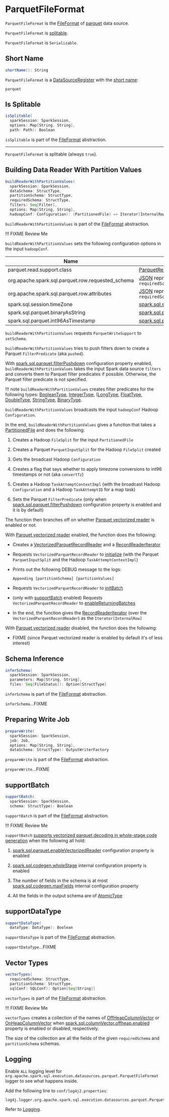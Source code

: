 # ParquetFileFormat

`ParquetFileFormat` is the [FileFormat](../FileFormat.md) of [parquet](index.md) data source.

`ParquetFileFormat` is [splitable](#isSplitable).

`ParquetFileFormat` is `Serializable`.

## <span id="DataSourceRegister"><span id="shortName"> Short Name

```scala
shortName(): String
```

`ParquetFileFormat` is a [DataSourceRegister](../../DataSourceRegister.md) with the [short name](../../DataSourceRegister.md#shortName):

```text
parquet
```

## <span id="isSplitable"> Is Splitable

```scala
isSplitable(
  sparkSession: SparkSession,
  options: Map[String, String],
  path: Path): Boolean
```

`isSplitable` is part of the [FileFormat](../FileFormat.md#isSplitable) abstraction.

---

`ParquetFileFormat` is splitable (always `true`).

## <span id="buildReaderWithPartitionValues"> Building Data Reader With Partition Values

```scala
buildReaderWithPartitionValues(
  sparkSession: SparkSession,
  dataSchema: StructType,
  partitionSchema: StructType,
  requiredSchema: StructType,
  filters: Seq[Filter],
  options: Map[String, String],
  hadoopConf: Configuration): (PartitionedFile) => Iterator[InternalRow]
```

`buildReaderWithPartitionValues` is part of the [FileFormat](../FileFormat.md#buildReaderWithPartitionValues) abstraction.

!!! FIXME
    Review Me

`buildReaderWithPartitionValues` sets the following configuration options in the input `hadoopConf`.

Name     | Value
---------|--------
parquet.read.support.class | [ParquetReadSupport](ParquetReadSupport.md)
org.apache.spark.sql.parquet.row.requested_schema | [JSON](../../types/DataType.md#json) representation of `requiredSchema`
org.apache.spark.sql.parquet.row.attributes | [JSON](../../types/DataType.md#json) representation of `requiredSchema`
spark.sql.session.timeZone | [spark.sql.session.timeZone](../../configuration-properties.md#spark.sql.session.timeZone)
spark.sql.parquet.binaryAsString | [spark.sql.parquet.binaryAsString](../../configuration-properties.md#spark.sql.parquet.binaryAsString)
spark.sql.parquet.int96AsTimestamp | [spark.sql.parquet.int96AsTimestamp](../../configuration-properties.md#spark.sql.parquet.int96AsTimestamp)

`buildReaderWithPartitionValues` requests `ParquetWriteSupport` to `setSchema`.

`buildReaderWithPartitionValues` tries to push filters down to create a Parquet `FilterPredicate` (aka `pushed`).

With [spark.sql.parquet.filterPushdown](../../configuration-properties.md#spark.sql.parquet.filterPushdown) configuration property enabled, `buildReaderWithPartitionValues` takes the input Spark data source `filters` and converts them to Parquet filter predicates if possible. Otherwise, the Parquet filter predicate is not specified.

!!! note
    `buildReaderWithPartitionValues` creates filter predicates for the following types: [BooleanType](../../types/DataType.md#BooleanType), [IntegerType](../../types/DataType.md#IntegerType), ([LongType](../../types/DataType.md#LongType), [FloatType](../../types/DataType.md#FloatType), [DoubleType](../../types/DataType.md#DoubleType), [StringType](../../types/DataType.md#StringType), [BinaryType](../../types/DataType.md#BinaryType).

`buildReaderWithPartitionValues` broadcasts the input `hadoopConf` Hadoop `Configuration`.

In the end, `buildReaderWithPartitionValues` gives a function that takes a [PartitionedFile](../PartitionedFile.md) and does the following:

1. Creates a Hadoop `FileSplit` for the input `PartitionedFile`

1. Creates a Parquet `ParquetInputSplit` for the Hadoop `FileSplit` created

1. Gets the broadcast Hadoop `Configuration`

1. Creates a flag that says whether to apply timezone conversions to int96 timestamps or not (aka `convertTz`)

1. Creates a Hadoop `TaskAttemptContextImpl` (with the broadcast Hadoop `Configuration` and a Hadoop `TaskAttemptID` for a map task)

1. Sets the Parquet `FilterPredicate` (only when [spark.sql.parquet.filterPushdown](../../configuration-properties.md#spark.sql.parquet.filterPushdown) configuration property is enabled and it is by default)

The function then branches off on whether [Parquet vectorized reader](VectorizedParquetRecordReader.md) is enabled or not.

With [Parquet vectorized reader](VectorizedParquetRecordReader.md) enabled, the function does the following:

* Creates a [VectorizedParquetRecordReader](VectorizedParquetRecordReader.md) and a [RecordReaderIterator](../RecordReaderIterator.md)

* Requests `VectorizedParquetRecordReader` to [initialize](VectorizedParquetRecordReader.md#initialize) (with the Parquet `ParquetInputSplit` and the Hadoop `TaskAttemptContextImpl`)

* Prints out the following DEBUG message to the logs:

    ```text
    Appending [partitionSchema] [partitionValues]
    ```

* Requests `VectorizedParquetRecordReader` to [initBatch](VectorizedParquetRecordReader.md#initBatch)

* (only with [supportBatch](#supportBatch) enabled) Requests `VectorizedParquetRecordReader` to [enableReturningBatches](VectorizedParquetRecordReader.md#enableReturningBatches)

* In the end, the function gives the [RecordReaderIterator](../RecordReaderIterator.md) (over the `VectorizedParquetRecordReader`) as the `Iterator[InternalRow]`

With [Parquet vectorized reader](VectorizedParquetRecordReader.md) disabled, the function does the following:

* FIXME (since Parquet vectorized reader is enabled by default it's of less interest)

## <span id="inferSchema"> Schema Inference

```scala
inferSchema(
  sparkSession: SparkSession,
  parameters: Map[String, String],
  files: Seq[FileStatus]): Option[StructType]
```

`inferSchema` is part of the [FileFormat](../FileFormat.md#inferSchema) abstraction.

`inferSchema`...FIXME

## <span id="prepareWrite"> Preparing Write Job

```scala
prepareWrite(
  sparkSession: SparkSession,
  job: Job,
  options: Map[String, String],
  dataSchema: StructType): OutputWriterFactory
```

`prepareWrite` is part of the [FileFormat](../FileFormat.md#prepareWrite) abstraction.

`prepareWrite`...FIXME

## <span id="supportBatch"> supportBatch

```scala
supportBatch(
  sparkSession: SparkSession,
  schema: StructType): Boolean
```

`supportBatch` is part of the [FileFormat](../FileFormat.md#supportBatch) abstraction.

!!! FIXME
    Review Me

`supportBatch` [supports vectorized parquet decoding in whole-stage code generation](../FileFormat.md#supportBatch) when the following all hold:

1. [spark.sql.parquet.enableVectorizedReader](../../configuration-properties.md#spark.sql.parquet.enableVectorizedReader) configuration property is enabled

1. [spark.sql.codegen.wholeStage](../../configuration-properties.md#spark.sql.codegen.wholeStage) internal configuration property is enabled

1. The number of fields in the schema is at most [spark.sql.codegen.maxFields](../../configuration-properties.md#spark.sql.codegen.maxFields) internal configuration property

1. All the fields in the output schema are of [AtomicType](../../types/AtomicType.md)

## <span id="supportDataType"> supportDataType

```scala
supportDataType(
  dataType: DataType): Boolean
```

`supportDataType` is part of the [FileFormat](../FileFormat.md#supportDataType) abstraction.

`supportDataType`...FIXME

## <span id="vectorTypes"> Vector Types

```scala
vectorTypes(
  requiredSchema: StructType,
  partitionSchema: StructType,
  sqlConf: SQLConf): Option[Seq[String]]
```

`vectorTypes` is part of the [FileFormat](../FileFormat.md#vectorTypes) abstraction.

!!! FIXME
    Review Me

`vectorTypes` creates a collection of the names of [OffHeapColumnVector](../../OffHeapColumnVector.md) or [OnHeapColumnVector](../../OnHeapColumnVector.md) when [spark.sql.columnVector.offheap.enabled](../../configuration-properties.md#spark.sql.columnVector.offheap.enabled) property is enabled or disabled, respectively.

The size of the collection are all the fields of the given `requiredSchema` and `partitionSchema` schemas.

## Logging

Enable `ALL` logging level for `org.apache.spark.sql.execution.datasources.parquet.ParquetFileFormat` logger to see what happens inside.

Add the following line to `conf/log4j2.properties`:

```text
log4j.logger.org.apache.spark.sql.execution.datasources.parquet.ParquetFileFormat=ALL
```

Refer to [Logging](../../spark-logging.md).
